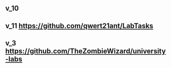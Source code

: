 ## v_10
## v_11 https://github.com/qwert21ant/LabTasks
## v_3 https://github.com/TheZombieWizard/university-labs
